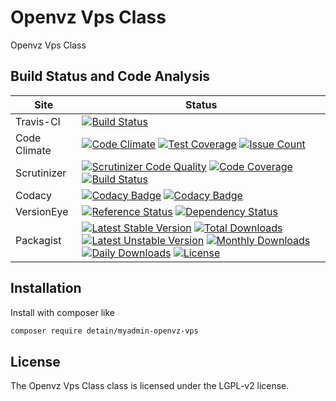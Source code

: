 # Openvz Vps Class

Openvz Vps Class

## Build Status and Code Analysis

Site          | Status
--------------|---------------------------
Travis-CI     | [![Build Status](https://travis-ci.org/detain/myadmin-openvz-vps.svg?branch=master)](https://travis-ci.org/detain/myadmin-openvz-vps)
Code Climate  | [![Code Climate](https://codeclimate.com/github/detain/myadmin-openvz-vps/badges/gpa.svg)](https://codeclimate.com/github/detain/myadmin-openvz-vps) [![Test Coverage](https://codeclimate.com/github/detain/myadmin-openvz-vps/badges/coverage.svg)](https://codeclimate.com/github/detain/myadmin-openvz-vps/coverage) [![Issue Count](https://codeclimate.com/github/detain/myadmin-openvz-vps/badges/issue_count.svg)](https://codeclimate.com/github/detain/myadmin-openvz-vps)
Scrutinizer   | [![Scrutinizer Code Quality](https://scrutinizer-ci.com/g/myadmin-plugins/myadmin-openvz-vps/badges/quality-score.png?b=master)](https://scrutinizer-ci.com/g/myadmin-plugins/myadmin-openvz-vps/?branch=master) [![Code Coverage](https://scrutinizer-ci.com/g/myadmin-plugins/myadmin-openvz-vps/badges/coverage.png?b=master)](https://scrutinizer-ci.com/g/myadmin-plugins/myadmin-openvz-vps/?branch=master) [![Build Status](https://scrutinizer-ci.com/g/myadmin-plugins/myadmin-openvz-vps/badges/build.png?b=master)](https://scrutinizer-ci.com/g/myadmin-plugins/myadmin-openvz-vps/build-status/master)
Codacy        | [![Codacy Badge](https://api.codacy.com/project/badge/Grade/226251fc068f4fd5b4b4ef9a40011d06)](https://www.codacy.com/app/detain/myadmin-openvz-vps) [![Codacy Badge](https://api.codacy.com/project/badge/Coverage/25fa74eb74c947bf969602fcfe87e349)](https://www.codacy.com/app/detain/myadmin-openvz-vps?utm_source=github.com&utm_medium=referral&utm_content=detain/myadmin-openvz-vps&utm_campaign=Badge_Coverage)
VersionEye    | [![Reference Status](https://www.versioneye.com/php/detain:myadmin-openvz-vps/reference_badge.svg?style=flat)](https://www.versioneye.com/php/detain:myadmin-openvz-vps/references) [![Dependency Status](https://www.versioneye.com/user/projects/592f7318bafc5500414dfd2a/badge.svg?style=flat-square)](https://www.versioneye.com/user/projects/592f7318bafc5500414dfd2a)
Packagist     | [![Latest Stable Version](https://poser.pugx.org/detain/myadmin-openvz-vps/version)](https://packagist.org/packages/detain/myadmin-openvz-vps) [![Total Downloads](https://poser.pugx.org/detain/myadmin-openvz-vps/downloads)](https://packagist.org/packages/detain/myadmin-openvz-vps) [![Latest Unstable Version](https://poser.pugx.org/detain/myadmin-openvz-vps/v/unstable)](//packagist.org/packages/detain/myadmin-openvz-vps) [![Monthly Downloads](https://poser.pugx.org/detain/myadmin-openvz-vps/d/monthly)](https://packagist.org/packages/detain/myadmin-openvz-vps) [![Daily Downloads](https://poser.pugx.org/detain/myadmin-openvz-vps/d/daily)](https://packagist.org/packages/detain/myadmin-openvz-vps) [![License](https://poser.pugx.org/detain/myadmin-openvz-vps/license)](https://packagist.org/packages/detain/myadmin-openvz-vps)


## Installation

Install with composer like

```sh
composer require detain/myadmin-openvz-vps
```

## License

The Openvz Vps Class class is licensed under the LGPL-v2 license.

